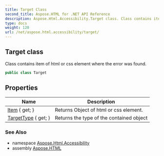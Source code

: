 ```yaml
---
title: Target Class
second_title: Aspose.HTML for .NET API Reference
description: Aspose.Html.Accessibility.Target class. Class contains item of html or css element where the error was found
type: docs
weight: 120
url: /net/aspose.html.accessibility/target/
---
```

## Target class

Class contains item of html or css element where the error was found.

```csharp
public class Target
```

## Properties

| Name | Description |
| --- | --- |
| [Item](../../aspose.html.accessibility/target/item/) { get; } | Returns Object of html or css element. |
| [TargetType](../../aspose.html.accessibility/target/targettype/) { get; } | Returns the type of the contained object |

### See Also

* namespace [Aspose.Html.Accessibility](../../aspose.html.accessibility/)
* assembly [Aspose.HTML](../../)
